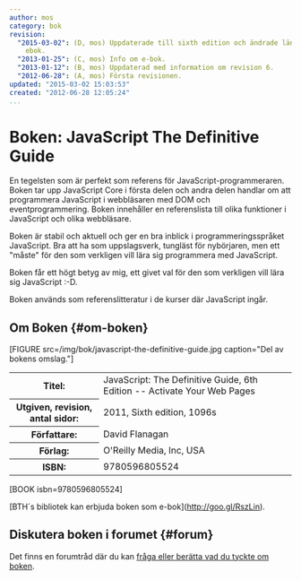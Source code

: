 ```yaml
---
author: mos
category: bok
revision:
  "2015-03-02": (D, mos) Uppdaterade till sixth edition och ändrade länken till BTHs
    ebok.
  "2013-01-25": (C, mos) Info om e-bok.
  "2013-01-12": (B, mos) Uppdaterad med information om revision 6.
  "2012-06-28": (A, mos) Första revisionen.
updated: "2015-03-02 15:03:53"
created: "2012-06-28 12:05:24"
...
```

Boken: JavaScript The Definitive Guide
==================================

En tegelsten som är perfekt som referens för JavaScript-programmeraren. Boken tar upp JavaScript Core i första delen och andra delen handlar om att programmera JavaScript i webbläsaren med DOM och eventprogrammering. Boken innehåller en referenslista till olika funktioner i JavaScript och olika webbläsare.

<!--more-->



Boken är stabil och aktuell och ger en bra inblick i programmeringsspråket JavaScript. Bra att ha som uppslagsverk, tungläst för nybörjaren, men ett "måste" för den som verkligen vill lära sig programmera med JavaScript.

Boken får ett högt betyg av mig, ett givet val för den som verkligen vill lära sig JavaScript :-D.

Boken används som referenslitteratur i de kurser där JavaScript ingår.



Om Boken {#om-boken}
--------------------

[FIGURE src=/img/bok/javascript-the-definitive-guide.jpg caption="Del av bokens omslag."]

<table>
<tr><th>Titel:</th><td>JavaScript: The Definitive Guide, 6th Edition -- Activate Your Web Pages<td></tr>
<tr><th>Utgiven, revision, antal sidor:</th><td>2011, Sixth edition, 1096s<td></tr>
<tr><th>Författare:</th><td>David Flanagan<td></tr>
<tr><th>Förlag:</th><td>O'Reilly Media, Inc, USA<td></tr>
<tr><th>ISBN:</th><td>9780596805524<td></tr>
</table>

[BOOK isbn=9780596805524]

[BTH´s bibliotek kan erbjuda boken som e-bok](<a href='http://goo.gl/RszLin'>http://goo.gl/RszLin</a>).



Diskutera boken i forumet {#forum}
----------------------------------

Det finns en forumtråd där du kan [fråga eller berätta vad du tyckte om boken](f/5345).



